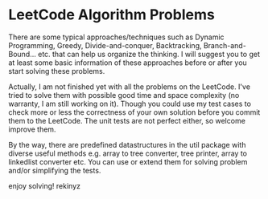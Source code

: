 LeetCode Algorithm Problems
=========================

There are some typical approaches/techniques such as Dynamic Programming, Greedy, Divide-and-conquer, Backtracking, Branch-and-Bound... etc. that can help us organize the thinking. I will suggest you to get at least some basic information of these approaches before or after you start solving these problems.

Actually, I am not finished yet with all the problems on the LeetCode. I've tried to solve them with possible good time and space complexity (no warranty, I am still working on it). Though you could use my test cases to check more or less the correctness of your own solution before you commit them to the LeetCode. The unit tests are not perfect either, so welcome improve them.

By the way, there are predefined datastructures in the util package with diverse useful methods e.g. array to tree converter, tree printer, array to linkedlist converter etc. You can use or extend them for solving problem and/or simplifying the tests.

enjoy solving!
rekinyz
